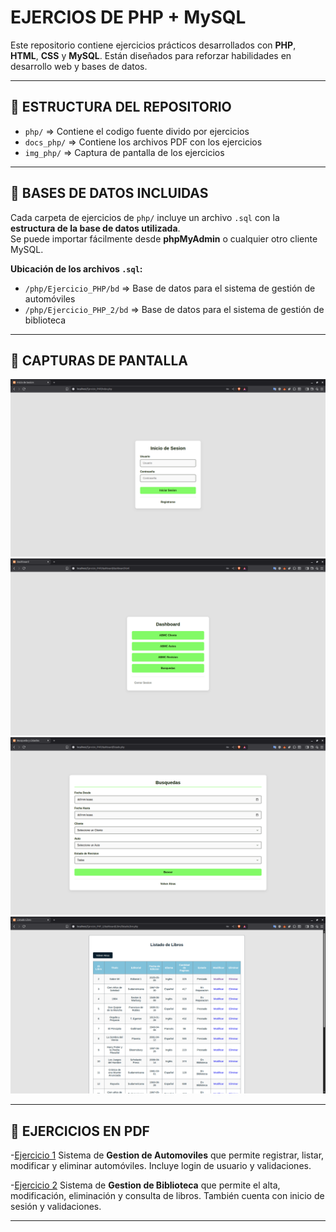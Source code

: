 # EJERCIOS DE PHP + MySQL

Este repositorio contiene ejercicios prácticos desarrollados con **PHP**, **HTML**, **CSS** y **MySQL**. Están diseñados para reforzar habilidades en desarrollo web y bases de datos.

---

## 📁 ESTRUCTURA DEL REPOSITORIO

- `php/` => Contiene el codigo fuente divido por ejercicios
- `docs_php/` => Contiene los archivos PDF con los ejercicios
- `img_php/` => Captura de pantalla de los ejercicios

---

## 💾 BASES DE DATOS INCLUIDAS

Cada carpeta de ejercicios de `php/` incluye un archivo `.sql` con la **estructura de la base de datos utilizada**.  
Se puede importar fácilmente desde **phpMyAdmin** o cualquier otro cliente MySQL.

**Ubicación de los archivos `.sql`:**

- `/php/Ejercicio_PHP/bd` => Base de datos para el sistema de gestión de automóviles  
- `/php/Ejercicio_PHP_2/bd` => Base de datos para el sistema de gestión de biblioteca

---

## 📸 CAPTURAS DE PANTALLA


![Inicio de Sesion](img_php/15-44-15.png)
![Dashboard](img_php/15-44-48.png)
![Busquedas](img_php/15-45-14.png)
![Listado de Libros](img_php/15-46-40.png)

---

## 📄 EJERCICIOS EN PDF

-[Ejercicio 1](docs_php/Ejercicio1_PHP_MySQL.pdf)
Sistema de **Gestion de Automoviles** que permite registrar, listar, modificar y eliminar automóviles. Incluye login de usuario y validaciones.

-[Ejercicio 2](docs_php/Ejercicio2_PHP_MySQL.pdf)
Sistema de **Gestion de Biblioteca** que permite el alta, modificación, eliminación y consulta de libros. También cuenta con inicio de sesión y validaciones.

---

